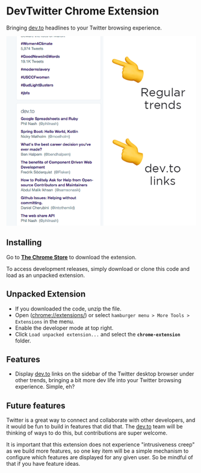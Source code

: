 DevTwitter Chrome Extension
==========

Bringing [dev.to](https://dev.to) headlines to your Twitter browsing experience.

![Alt text](/images/tall-screenshot-annotated.png?raw=true "Screenshot")

Installing
-----

Go to **[The Chrome Store](https://chrome.google.com/webstore/detail/dev-twitter/fhlipionhojfohecgljcljbpblojlaef)** to download the extension.

To access development releases, simply download or clone this code and load as an unpacked extension.

Unpacked Extension
-----

- If you downloaded the code, unzip the file.
- Open ([chrome://extensions/](chrome://extensions/)) or select `hamburger menu > More Tools > Extensions` in the menu.
- Enable the developer mode at top right.
- Click `Load unpacked extension...` and select the **`chrome-extension`** folder.


Features
-----

- Display [dev.to](https://dev.to) links on the sidebar of the Twitter desktop browser under other trends, bringing a bit more dev life into your Twitter browsing experience. Simple, eh?

Future features
-----

Twitter is a great way to connect and collaborate with other developers, and it would be fun to build in features that did that. The [dev.to](https://dev.to) team will be thinking of ways to do this, but contributions are super welcome.

It is important that this extension does not experience "intrusiveness creep" as we build more features, so one key item will be a simple mechanism to configure which features are displayed for any given user. So be mindful of that if you have feature ideas.
